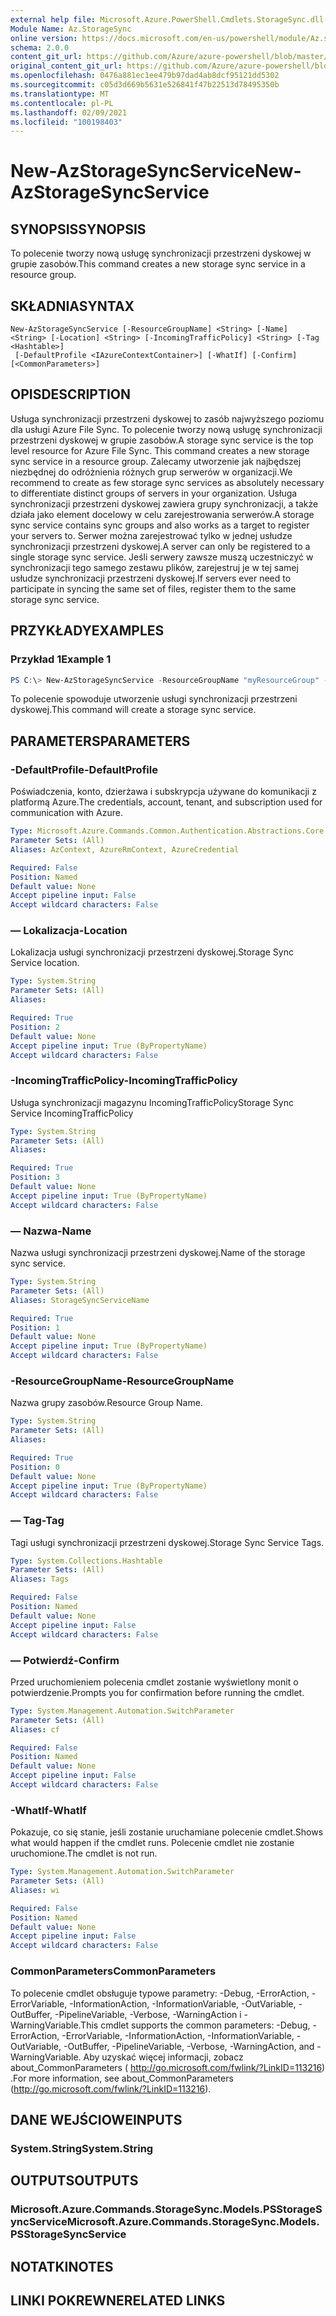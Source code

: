 ```yaml
---
external help file: Microsoft.Azure.PowerShell.Cmdlets.StorageSync.dll-Help.xml
Module Name: Az.StorageSync
online version: https://docs.microsoft.com/en-us/powershell/module/Az.storagesync/new-Azstoragesyncservice
schema: 2.0.0
content_git_url: https://github.com/Azure/azure-powershell/blob/master/src/StorageSync/StorageSync/help/New-AzStorageSyncService.md
original_content_git_url: https://github.com/Azure/azure-powershell/blob/master/src/StorageSync/StorageSync/help/New-AzStorageSyncService.md
ms.openlocfilehash: 0476a881ec1ee479b97dad4ab8dcf95121dd5302
ms.sourcegitcommit: c05d3d669b5631e526841f47b22513d78495350b
ms.translationtype: MT
ms.contentlocale: pl-PL
ms.lasthandoff: 02/09/2021
ms.locfileid: "100198403"
---
```

# <span data-ttu-id="fb1bf-101">New-AzStorageSyncService</span><span class="sxs-lookup"><span data-stu-id="fb1bf-101">New-AzStorageSyncService</span></span>

## <span data-ttu-id="fb1bf-102">SYNOPSIS</span><span class="sxs-lookup"><span data-stu-id="fb1bf-102">SYNOPSIS</span></span>
<span data-ttu-id="fb1bf-103">To polecenie tworzy nową usługę synchronizacji przestrzeni dyskowej w grupie zasobów.</span><span class="sxs-lookup"><span data-stu-id="fb1bf-103">This command creates a new storage sync service in a resource group.</span></span>

## <span data-ttu-id="fb1bf-104">SKŁADNIA</span><span class="sxs-lookup"><span data-stu-id="fb1bf-104">SYNTAX</span></span>

```
New-AzStorageSyncService [-ResourceGroupName] <String> [-Name] <String> [-Location] <String> [-IncomingTrafficPolicy] <String> [-Tag <Hashtable>]
 [-DefaultProfile <IAzureContextContainer>] [-WhatIf] [-Confirm] [<CommonParameters>]
```

## <span data-ttu-id="fb1bf-105">OPIS</span><span class="sxs-lookup"><span data-stu-id="fb1bf-105">DESCRIPTION</span></span>
<span data-ttu-id="fb1bf-106">Usługa synchronizacji przestrzeni dyskowej to zasób najwyższego poziomu dla usługi Azure File Sync. To polecenie tworzy nową usługę synchronizacji przestrzeni dyskowej w grupie zasobów.</span><span class="sxs-lookup"><span data-stu-id="fb1bf-106">A storage sync service is the top level resource for Azure File Sync. This command creates a new storage sync service in a resource group.</span></span> <span data-ttu-id="fb1bf-107">Zalecamy utworzenie jak najbędszej niezbędnej do odróżnienia różnych grup serwerów w organizacji.</span><span class="sxs-lookup"><span data-stu-id="fb1bf-107">We recommend to create as few storage sync services as absolutely necessary to differentiate distinct groups of servers in your organization.</span></span> <span data-ttu-id="fb1bf-108">Usługa synchronizacji przestrzeni dyskowej zawiera grupy synchronizacji, a także działa jako element docelowy w celu zarejestrowania serwerów.</span><span class="sxs-lookup"><span data-stu-id="fb1bf-108">A storage sync service contains sync groups and also works as a target to register your servers to.</span></span> <span data-ttu-id="fb1bf-109">Serwer można zarejestrować tylko w jednej usłudze synchronizacji przestrzeni dyskowej.</span><span class="sxs-lookup"><span data-stu-id="fb1bf-109">A server can only be registered to a single storage sync service.</span></span> <span data-ttu-id="fb1bf-110">Jeśli serwery zawsze muszą uczestniczyć w synchronizacji tego samego zestawu plików, zarejestruj je w tej samej usłudze synchronizacji przestrzeni dyskowej.</span><span class="sxs-lookup"><span data-stu-id="fb1bf-110">If servers ever need to participate in syncing the same set of files, register them to the same storage sync service.</span></span>

## <span data-ttu-id="fb1bf-111">PRZYKŁADY</span><span class="sxs-lookup"><span data-stu-id="fb1bf-111">EXAMPLES</span></span>

### <span data-ttu-id="fb1bf-112">Przykład 1</span><span class="sxs-lookup"><span data-stu-id="fb1bf-112">Example 1</span></span>
```powershell
PS C:\> New-AzStorageSyncService -ResourceGroupName "myResourceGroup" -Location "myLocation" -StorageSyncServiceName "myStorageSyncServiceName" -IncomingTrafficPolicy "AllowAllTraffic"
```

<span data-ttu-id="fb1bf-113">To polecenie spowoduje utworzenie usługi synchronizacji przestrzeni dyskowej.</span><span class="sxs-lookup"><span data-stu-id="fb1bf-113">This command will create a storage sync service.</span></span>

## <span data-ttu-id="fb1bf-114">PARAMETERS</span><span class="sxs-lookup"><span data-stu-id="fb1bf-114">PARAMETERS</span></span>

### <span data-ttu-id="fb1bf-115">-DefaultProfile</span><span class="sxs-lookup"><span data-stu-id="fb1bf-115">-DefaultProfile</span></span>
<span data-ttu-id="fb1bf-116">Poświadczenia, konto, dzierżawa i subskrypcja używane do komunikacji z platformą Azure.</span><span class="sxs-lookup"><span data-stu-id="fb1bf-116">The credentials, account, tenant, and subscription used for communication with Azure.</span></span>

```yaml
Type: Microsoft.Azure.Commands.Common.Authentication.Abstractions.Core.IAzureContextContainer
Parameter Sets: (All)
Aliases: AzContext, AzureRmContext, AzureCredential

Required: False
Position: Named
Default value: None
Accept pipeline input: False
Accept wildcard characters: False
```

### <span data-ttu-id="fb1bf-117">— Lokalizacja</span><span class="sxs-lookup"><span data-stu-id="fb1bf-117">-Location</span></span>
<span data-ttu-id="fb1bf-118">Lokalizacja usługi synchronizacji przestrzeni dyskowej.</span><span class="sxs-lookup"><span data-stu-id="fb1bf-118">Storage Sync Service location.</span></span>

```yaml
Type: System.String
Parameter Sets: (All)
Aliases:

Required: True
Position: 2
Default value: None
Accept pipeline input: True (ByPropertyName)
Accept wildcard characters: False
```

### <span data-ttu-id="fb1bf-119">-IncomingTrafficPolicy</span><span class="sxs-lookup"><span data-stu-id="fb1bf-119">-IncomingTrafficPolicy</span></span>
<span data-ttu-id="fb1bf-120">Usługa synchronizacji magazynu IncomingTrafficPolicy</span><span class="sxs-lookup"><span data-stu-id="fb1bf-120">Storage Sync Service IncomingTrafficPolicy</span></span>

```yaml
Type: System.String
Parameter Sets: (All)
Aliases:

Required: True
Position: 3
Default value: None
Accept pipeline input: True (ByPropertyName)
Accept wildcard characters: False
```

### <span data-ttu-id="fb1bf-121">— Nazwa</span><span class="sxs-lookup"><span data-stu-id="fb1bf-121">-Name</span></span>
<span data-ttu-id="fb1bf-122">Nazwa usługi synchronizacji przestrzeni dyskowej.</span><span class="sxs-lookup"><span data-stu-id="fb1bf-122">Name of the storage sync service.</span></span>

```yaml
Type: System.String
Parameter Sets: (All)
Aliases: StorageSyncServiceName

Required: True
Position: 1
Default value: None
Accept pipeline input: True (ByPropertyName)
Accept wildcard characters: False
```

### <span data-ttu-id="fb1bf-123">-ResourceGroupName</span><span class="sxs-lookup"><span data-stu-id="fb1bf-123">-ResourceGroupName</span></span>
<span data-ttu-id="fb1bf-124">Nazwa grupy zasobów.</span><span class="sxs-lookup"><span data-stu-id="fb1bf-124">Resource Group Name.</span></span>

```yaml
Type: System.String
Parameter Sets: (All)
Aliases:

Required: True
Position: 0
Default value: None
Accept pipeline input: True (ByPropertyName)
Accept wildcard characters: False
```

### <span data-ttu-id="fb1bf-125">— Tag</span><span class="sxs-lookup"><span data-stu-id="fb1bf-125">-Tag</span></span>
<span data-ttu-id="fb1bf-126">Tagi usługi synchronizacji przestrzeni dyskowej.</span><span class="sxs-lookup"><span data-stu-id="fb1bf-126">Storage Sync Service Tags.</span></span>

```yaml
Type: System.Collections.Hashtable
Parameter Sets: (All)
Aliases: Tags

Required: False
Position: Named
Default value: None
Accept pipeline input: False
Accept wildcard characters: False
```

### <span data-ttu-id="fb1bf-127">— Potwierdź</span><span class="sxs-lookup"><span data-stu-id="fb1bf-127">-Confirm</span></span>
<span data-ttu-id="fb1bf-128">Przed uruchomieniem polecenia cmdlet zostanie wyświetlony monit o potwierdzenie.</span><span class="sxs-lookup"><span data-stu-id="fb1bf-128">Prompts you for confirmation before running the cmdlet.</span></span>

```yaml
Type: System.Management.Automation.SwitchParameter
Parameter Sets: (All)
Aliases: cf

Required: False
Position: Named
Default value: None
Accept pipeline input: False
Accept wildcard characters: False
```

### <span data-ttu-id="fb1bf-129">-WhatIf</span><span class="sxs-lookup"><span data-stu-id="fb1bf-129">-WhatIf</span></span>
<span data-ttu-id="fb1bf-130">Pokazuje, co się stanie, jeśli zostanie uruchamiane polecenie cmdlet.</span><span class="sxs-lookup"><span data-stu-id="fb1bf-130">Shows what would happen if the cmdlet runs.</span></span> <span data-ttu-id="fb1bf-131">Polecenie cmdlet nie zostanie uruchomione.</span><span class="sxs-lookup"><span data-stu-id="fb1bf-131">The cmdlet is not run.</span></span>

```yaml
Type: System.Management.Automation.SwitchParameter
Parameter Sets: (All)
Aliases: wi

Required: False
Position: Named
Default value: None
Accept pipeline input: False
Accept wildcard characters: False
```

### <span data-ttu-id="fb1bf-132">CommonParameters</span><span class="sxs-lookup"><span data-stu-id="fb1bf-132">CommonParameters</span></span>
<span data-ttu-id="fb1bf-133">To polecenie cmdlet obsługuje typowe parametry: -Debug, -ErrorAction, -ErrorVariable, -InformationAction, -InformationVariable, -OutVariable, -OutBuffer, -PipelineVariable, -Verbose, -WarningAction i -WarningVariable.</span><span class="sxs-lookup"><span data-stu-id="fb1bf-133">This cmdlet supports the common parameters: -Debug, -ErrorAction, -ErrorVariable, -InformationAction, -InformationVariable, -OutVariable, -OutBuffer, -PipelineVariable, -Verbose, -WarningAction, and -WarningVariable.</span></span> <span data-ttu-id="fb1bf-134">Aby uzyskać więcej informacji, zobacz about_CommonParameters ( http://go.microsoft.com/fwlink/?LinkID=113216) .</span><span class="sxs-lookup"><span data-stu-id="fb1bf-134">For more information, see about_CommonParameters (http://go.microsoft.com/fwlink/?LinkID=113216).</span></span>

## <span data-ttu-id="fb1bf-135">DANE WEJŚCIOWE</span><span class="sxs-lookup"><span data-stu-id="fb1bf-135">INPUTS</span></span>

### <span data-ttu-id="fb1bf-136">System.String</span><span class="sxs-lookup"><span data-stu-id="fb1bf-136">System.String</span></span>

## <span data-ttu-id="fb1bf-137">OUTPUTS</span><span class="sxs-lookup"><span data-stu-id="fb1bf-137">OUTPUTS</span></span>

### <span data-ttu-id="fb1bf-138">Microsoft.Azure.Commands.StorageSync.Models.PSStorageSyncService</span><span class="sxs-lookup"><span data-stu-id="fb1bf-138">Microsoft.Azure.Commands.StorageSync.Models.PSStorageSyncService</span></span>

## <span data-ttu-id="fb1bf-139">NOTATKI</span><span class="sxs-lookup"><span data-stu-id="fb1bf-139">NOTES</span></span>

## <span data-ttu-id="fb1bf-140">LINKI POKREWNE</span><span class="sxs-lookup"><span data-stu-id="fb1bf-140">RELATED LINKS</span></span>
